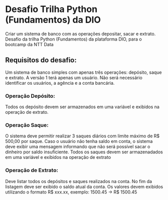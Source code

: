 # Desafio Trilha Python (Fundamentos) da DIO
Criar um sistema de banco com as operações depositar, sacar e extrato. Desafio da trilha Python (Fundamentos) da plataforma DIO, para o bootcamp da NTT Data

## Requisitos do desafio:
Um sistema de banco simples com apenas três operações: depósito, saque e extrato. A versão 1 terá apenas um usuário. Não será necessário identificar os usuários, a agência e a conta bancária.

### Operação Depósito: 
Todos os depósito devem ser armazenados em uma variável e exibidos na operação de extrato.

### Operação Saque: 
O sistema deve permitir realizar 3 saques diários com limite máximo de R$ 500,00 por saque. Caso o usuário não tenha saldo em conta, o sistema deve exibir uma mensagem informando que não será possível sacar o dinheiro por saldo insuficiente. Todos os saques devem ser armazenadados em uma variável e exibidos na operação de extrato

### Operação de Extrato: 
Deve listar todos os depósitos e saques realizados na conta. No fim da listagem deve ser exibido o saldo atual da conta. Os valores devem exibidos utilizando o formato R$ xxx.xx, exemplo: 1500.45 -> R$ 1500.45

